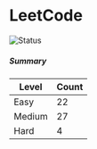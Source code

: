 # LeetCode

![Status](https://img.shields.io/badge/status-53%2F329-brightgreen.svg)

##### Summary

| Level  | Count|
|--------|------|
| Easy   |  22  |
| Medium |  27  |
| Hard   |  4   |

